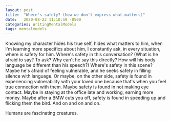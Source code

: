 ```yaml
---
layout: post
title:  "Where's safety? (how we don't express what matters)"
date:   2020-08-22 11:10:59 -0500
categories: WritingMentalModels
tags: mentalmodels
---
```

Knowing my character hides his true self, hides what matters to him, when I'm learning more specifics about him, I constantly ask, in every situation, where is safety for him. Where's safety in this conversation? (What is he afraid to say? To ask? Why can't he say this directly? How will his body language be different than his speech?) Where's safety in this scene? Maybe he's afraid of feeling vulnerable, and he seeks safety in filling silence with language. Or maybe, on the other side, safety is found in experiencing vulnerability with your loved one because that's when you feel true connection with them. Maybe safety is found in not making eye contact. Maybe in staying at the office late and working, earning more money. Maybe after a BMW cuts you off, safety is found in speeding up and flicking them the bird. And on and on and on. 

Humans are fascinating creatures.